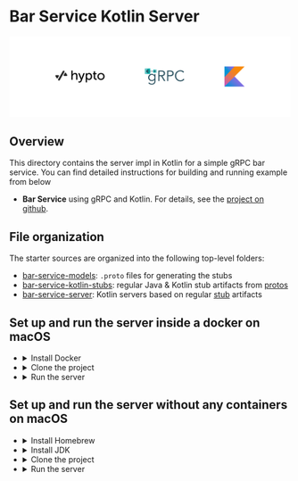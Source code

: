 # Bar Service Kotlin Server

![](logo/hypto_grpc_kotlin.png)

## Overview

This directory contains the server impl in Kotlin for a simple gRPC bar service. 
You can find detailed instructions for building and running example from below

- **Bar Service** using gRPC and Kotlin. For details, see the [project on github](https://github.com/hwslabs/bar-service-kotlin-server).

## File organization

The starter sources are organized into the following top-level folders:

- [bar-service-models](bar-service-models): `.proto` files for generating the stubs
- [bar-service-kotlin-stubs](bar-service-kotlin-stubs): regular Java & Kotlin stub artifacts from [protos][]
- [bar-service-server](bar-service-server): Kotlin servers based on regular [stub][] artifacts

## Set up and run the server inside a docker on macOS
- <details>
  <summary>Install Docker</summary>

  Download and install the latest version of docker:
  [Download Latest Docker](https://docs.docker.com/desktop/mac/install/)

- <details>
  <summary>Clone the project</summary>

  Clone the project recursively cloning all submodules

  ```sh
  git clone https://github.com/hwslabs/grpc-kotlin-starter.git --recurse-submodules
  ```
  
  Navigate into the project:
  ```sh
  cd grpc-kotlin-starter
  ```

- <details>
  <summary>Run the server</summary>

  Build a docker image and run the server on a container:
  ```sh
  docker-compose up
  ```
  This will start the server and open up the 50051 port for connections


## Set up and run the server without any containers on macOS
- <details>
  <summary>Install Homebrew</summary>

  Download and install Homebrew:

  ```sh
  /bin/bash -c "$(curl -fsSL https://raw.githubusercontent.com/Homebrew/install/HEAD/install.sh)"
  ```

- <details>
  <summary>Install JDK</summary>

  Install any version of JDK (8 preferred):

  ```sh
  brew install openjdk@8
  ```

  Add the installed version of JDK to your path through .zshrc or .bash_profile

  ```sh
  echo 'export PATH="/usr/local/opt/openjdk@8/bin:$PATH"' >> ~/.zshrc
  source ~/.zshrc
  ```

  or

  ```sh
  echo 'export PATH="/usr/local/opt/openjdk@8/bin:$PATH"' >> ~/.bash_profile
  source ~/.bash_profile
  ```

- <details>
  <summary>Clone the project</summary>

  Clone the project recursively cloning all submodules

  ```sh
  git clone https://github.com/hwslabs/grpc-kotlin-starter.git --recurse-submodules
  ```

  Navigate into the project:
  ```sh
  cd grpc-kotlin-starter
  ```

- <details>
  <summary>Run the server</summary>

  Start the server:

  ```sh
  ./gradlew bar-service-server:start
  ```

  This will start the server and open up the 50051 port for connections

[grpc.io Kotlin/JVM]: https://grpc.io/docs/languages/kotlin/
[Quick start]: https://grpc.io/docs/languages/kotlin/quickstart/
[Basics tutorial]: https://grpc.io/docs/languages/kotlin/basics/
[protos]: protos
[stub]: stub
